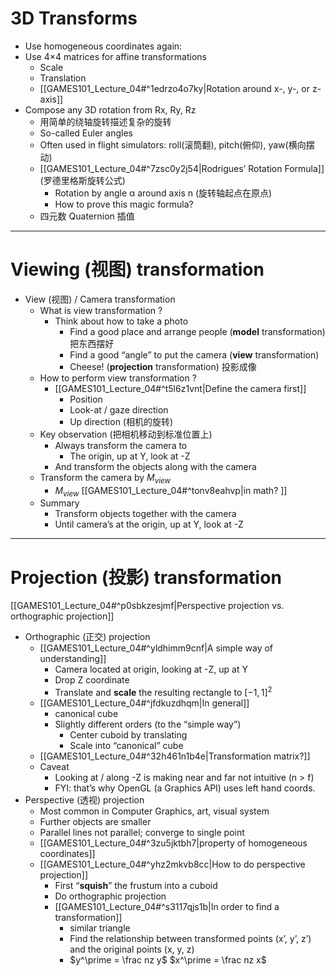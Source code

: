 

# 3D Transforms

- Use homogeneous coordinates again:
- Use 4×4 matrices for affine transformations
	- Scale
	- Translation
	- [[GAMES101_Lecture_04#^1edrzo4o7ky|Rotation around x-, y-, or z-axis]]
- Compose any 3D rotation from Rx, Ry, Rz
	- 用简单的绕轴旋转描述复杂的旋转
	- So-called Euler angles
	- Often used in flight simulators: roll(滚筒翻), pitch(俯仰), yaw(横向摆动) 
	-  [[GAMES101_Lecture_04#^7zsc0y2j54|Rodrigues’ Rotation Formula]] (罗德里格斯旋转公式)
		- Rotation by angle α around axis n (旋转轴起点在原点)
		- How to prove this magic formula?
	- 四元数 Quaternion 插值


---

# Viewing (视图) transformation

- View (视图) / Camera transformation
	- What is view transformation ?
		- Think about how to take a photo
			- Find a good place and arrange people (**model** transformation) 把东西摆好
			- Find a good “angle” to put the camera (**view** transformation)
			- Cheese! (**projection** transformation) 投影成像
	- How to perform view transformation ?
		- [[GAMES101_Lecture_04#^t5l6z1vnt|Define the camera first]]
			- Position 
			- Look-at / gaze direction
			- Up direction (相机的旋转)
	- Key observation (把相机移动到标准位置上)
		- Always transform the camera to
			- The origin, up at Y, look at -Z
		- And transform the objects along with the camera
	- Transform the camera by $M_{view}$
		- $M_{view}$  [[GAMES101_Lecture_04#^tonv8eahvp|in math? ]]
	- Summary
		- Transform objects together with the camera
		- Until camera’s at the origin, up at Y, look at -Z
---

# Projection (投影) transformation 

[[GAMES101_Lecture_04#^p0sbkzesjmf|Perspective projection vs. orthographic projection]]

- Orthographic (正交) projection 
	- [[GAMES101_Lecture_04#^yldhimm9cnf|A simple way of understanding]]
		- Camera located at origin, looking at -Z, up at Y
		- Drop Z coordinate
		- Translate and **scale** the resulting rectangle to $[-1, 1]^2$
	- [[GAMES101_Lecture_04#^jfdkuzdhqm|In general]]
		- canonical cube
		- Slightly different orders (to the “simple way”)
			- Center cuboid by translating
			- Scale into “canonical” cube
	- [[GAMES101_Lecture_04#^32h461n1b4e|Transformation matrix?]]
	- Caveat
		- Looking at / along -Z is making near and far not intuitive (n > f)
		- FYI: that’s why OpenGL (a Graphics API) uses left hand coords.
- Perspective (透视) projection
	- Most common in Computer Graphics, art, visual system
	- Further objects are smaller
	- Parallel lines not parallel; converge to single point
	- [[GAMES101_Lecture_04#^3zu5jktbh7|property of homogeneous coordinates]]
	- [[GAMES101_Lecture_04#^yhz2mkvb8cc|How to do perspective projection]]
		- First “**squish**” the frustum into a cuboid
		- Do orthographic projection
		- [[GAMES101_Lecture_04#^s3117qjs1b|In order to find a transformation]]
			- similar triangle
			- Find the relationship between transformed points (x’, y’, z’) and the original points (x, y, z)
			- $y^\prime = \frac nz y$  $x^\prime = \frac nz x$

